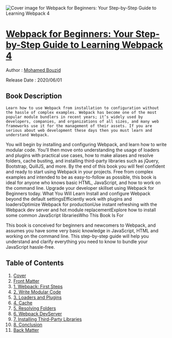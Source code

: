 ![Cover image for Webpack for Beginners: Your Step-by-Step Guide to Learning Webpack 4](https://imgdetail.ebookreading.net/cover/cover/20200920/EB9781484258965.jpg)

[Webpack for Beginners: Your Step-by-Step Guide to Learning Webpack 4](https://ebookreading.net/view/book/Webpack+for+Beginners%3A+Your+Step-by-Step+Guide+to+Learning+Webpack+4-EB9781484258965_1.html "Webpack for Beginners: Your Step-by-Step Guide to Learning Webpack 4")
====================================================================================================================

Author : [Mohamed Bouzid](https://ebookreading.net/search/author/Mohamed+Bouzid)

Release Date : 2020/06/01

Book Description
-----------------


    
    Learn how to use Webpack from installation to configuration without the hassle of complex examples. Webpack has become one of the most popular module bundlers in recent years; it’s widely used by developers, companies, and organizations of all sizes, and many web frameworks use it for the management of their assets. If you are serious about web development these days then you must learn and understand Webpack.
You will begin by installing and configuring Webpack, and learn how to write modular code. You’ll then move onto understanding the usage of loaders and plugins with practical use cases, how to make aliases and resolve folders, cache busting, and installing third-party libraries such as jQuery, Bootstrap, QuillJS, and more. By the end of this book you will feel confident and ready to start using Webpack in your projects.
Free from complex examples and intended to be as easy-to-follow as possible, this book is ideal for anyone who knows basic HTML, JavaScript, and how to work on the command line. Upgrade your developer skillset using&nbsp;Webpack for Beginners&nbsp;today.
What You Will Learn
Install and configure Webpack beyond the default settingsEfficiently work with plugins and loadersOptimize Webpack for productionUse instant refreshing with the Webpack dev server and hot module replacementExplore how to install some common JavaScript librariesWho This Book Is For
 
This book is conceived for beginners and newcomers to Webpack, and assumes you have some very basic knowledge in JavaScript, HTML and working on the command line. This step-by-step guide will help you understand and clarify everything you need to know to bundle your JavaScript hassle-free.&nbsp;

  


Table of Contents
-----------------

1. [Cover](https://ebookreading.net/view/book/Webpack+for+Beginners%3A+Your+Step-by-Step+Guide+to+Learning+Webpack+4-EB9781484258965_1.html)
1. [Front Matter](https://ebookreading.net/view/book/Webpack+for+Beginners%3A+Your+Step-by-Step+Guide+to+Learning+Webpack+4-EB9781484258965_2.html)
1. [1.&nbsp;Webpack: First Steps](https://ebookreading.net/view/book/Webpack+for+Beginners%3A+Your+Step-by-Step+Guide+to+Learning+Webpack+4-EB9781484258965_3.html)
1. [2.&nbsp;Write Modular Code](https://ebookreading.net/view/book/Webpack+for+Beginners%3A+Your+Step-by-Step+Guide+to+Learning+Webpack+4-EB9781484258965_4.html)
1. [3.&nbsp;Loaders and Plugins](https://ebookreading.net/view/book/Webpack+for+Beginners%3A+Your+Step-by-Step+Guide+to+Learning+Webpack+4-EB9781484258965_5.html)
1. [4.&nbsp;Cache](https://ebookreading.net/view/book/Webpack+for+Beginners%3A+Your+Step-by-Step+Guide+to+Learning+Webpack+4-EB9781484258965_6.html)
1. [5.&nbsp;Resolving Folders](https://ebookreading.net/view/book/Webpack+for+Beginners%3A+Your+Step-by-Step+Guide+to+Learning+Webpack+4-EB9781484258965_7.html)
1. [6.&nbsp;Webpack DevServer](https://ebookreading.net/view/book/Webpack+for+Beginners%3A+Your+Step-by-Step+Guide+to+Learning+Webpack+4-EB9781484258965_8.html)
1. [7.&nbsp;Installing Third-Party Libraries](https://ebookreading.net/view/book/Webpack+for+Beginners%3A+Your+Step-by-Step+Guide+to+Learning+Webpack+4-EB9781484258965_9.html)
1. [8.&nbsp;Conclusion](https://ebookreading.net/view/book/Webpack+for+Beginners%3A+Your+Step-by-Step+Guide+to+Learning+Webpack+4-EB9781484258965_10.html)
1. [Back Matter](https://ebookreading.net/view/book/Webpack+for+Beginners%3A+Your+Step-by-Step+Guide+to+Learning+Webpack+4-EB9781484258965_11.html)
